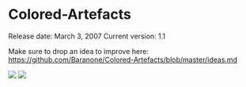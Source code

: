 # Colored-Artefacts

Release date: March 3, 2007
Current version: 1.1

Make sure to drop an idea to improve here:
https://github.com/Baranone/Colored-Artefacts/blob/master/ideas.md

![](gifs/start.gif)
![](gifs/gif.gif)
